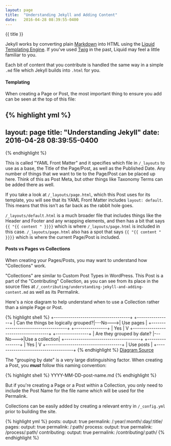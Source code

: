 ```yaml
---
layout: page
title:  "Understanding Jekyll and Adding Content"
date:   2016-04-28 08:39:55-0400
---
```


{{ title }}

Jekyll works by converting plain [Markdown](//daringfireball.net/projects/markdown/) into HTML using the [Liquid Templating Engine](//shopify.github.io/liquid/). If you've used [Twig](//twig.sensiolabs.org/) in the past, Liquid may feel a little familiar to you.

Each bit of content that you contribute is handled the same way in a simple `.md` file which Jekyll builds into `.html` for you.

#### Templating

When creating a Page or Post, the most important thing to ensure you add can be seen at the top of this file:

{% highlight yml %}
---
layout: page
title:  "Understanding Jekyll"
date:   2016-04-28 08:39:55-0400
---

{% endhighlight %}

This is called "YAML Front Matter" and it specifies which file in `/_layouts` to use as a base, the Title of the Page/Post, as well as the Published Date. Any number of things that we want to tie to the Page/Post can be placed up here. Think of this as Post Meta, but other things like Taxonomy Terms can be added there as well.

If you take a look at `/_layouts/page.html`, which this Post uses for its template, you will see that its YAML Front Matter includes `layout: default`. This means that this isn't as far back as the rabbit hole goes. 

`/_layouts/default.html` is a much broader file that includes things like the Header and Footer and any wrapping elements, and then has a bit that says `{{ "{{ content " }}}}` which is where `/_layouts/page.html` is included in this case. `/_layouts/page.html` also has a spot that says `{{ "{{ content " }}}}` which is where the current Page/Post is included.

#### Posts vs Pages vs Collections

When creating your Pages/Posts, you may want to understand how "Collections" work.

"Collections" are similar to Custom Post Types in WordPress. This Post is a part of the "Contributing" Collection, as you can see from its place in the source files at `/_contributing/understanding-jekyll-and-adding-content.md` as well as its Permalink.

Here's a nice diagram to help understand when to use a Collection rather than a simple Page or Post.

{% highlight shell %}
+-------------------------------------+         +----------------+
| Can the things be logically grouped?|---No--->|    Use pages   |
+-------------------------------------+         +----------------+
                |
               Yes
                |
                V
+-------------------------------------+         +----------------+
|      Are they grouped by date?      |---No--->|Use a collection|
+-------------------------------------+         +----------------+
                |
               Yes
                |
                V
+-------------------------------------+
|            Use posts                |
+-------------------------------------+
{% endhighlight %}
[Diagram Source](//ben.balter.com/2015/02/20/jekyll-collections/)

The "grouping by date" is a very large distinguishing factor. When creating a Post, you ***must*** follow this naming convention:

{% highlight shell %}
YYYY-MM-DD-post-name.md
{% endhighlight %}

But if you're creating a Page or a Post within a Collection, you only need to include the Post Name for the file name which will be used for the Permalink.

Collections can be easily added by creating a relevant entry in `/_config.yml` prior to building the site.

{% highlight yml %}
    posts:
        output: true
        permalink: /:year/:month/:day/:title/
    pages:
        output: true
        permalink: /:path/
    process: 
        output: true
        permalink: /process/:path/
    contributing: 
        output: true
        permalink: /contributing/:path/
{% endhighlight %}
